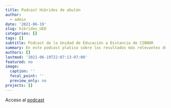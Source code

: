 ```yaml
---
title: Podcast Hibridos de abulón
author: 
  - admin
date: '2021-06-19'
slug: hibridos_UED
categories: []
tags: []
subtitle: Podcast de la Unidad de Educación a Distancia de CIBNOR
summary: En este podcast platico sobre los resultados más relevantes de mi investigaciones con abulón a utilizando indicadores fisiológicos y transcriptómicos
authors: []
lastmod: '2021-06-19T22:07:13-07:00'
featured: no
image:
  caption: ''
  focal_point: ''
  preview_only: no
projects: []
---
```


Acceso al [podcast](https://soundcloud.com/cibnor/hibridos-de-abulon_dr-miguel-tripp-egresado-170) 